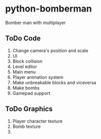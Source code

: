 # python-bomberman
Bomber man with multiplayer


## ToDo Code
1. Change camera's position and scale
2. UI
3. Block collision
4. Level editor
5. Main menu
6. Player animation system
7. Make unbreakable blocks and viceversa
8. Make bombs
9. Gamepad support

## ToDo Graphics
1. Player character texture
2. Bomb texture
3. 